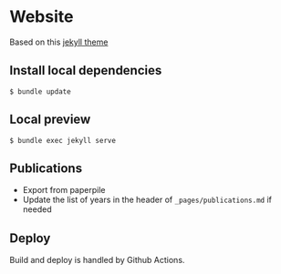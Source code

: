 # Website

Based on this [jekyll theme](https://github.com/alshedivat/al-folio)

## Install local dependencies

```
$ bundle update
```

## Local preview

```
$ bundle exec jekyll serve
```

## Publications

- Export from paperpile
- Update the list of years in the header of `_pages/publications.md` if needed

## Deploy

Build and deploy is handled by Github Actions.